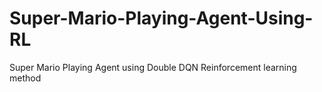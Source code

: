 # Super-Mario-Playing-Agent-Using-RL
Super Mario Playing Agent using Double DQN Reinforcement learning method

